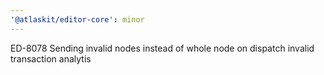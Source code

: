 ```yaml
---
'@atlaskit/editor-core': minor
---
```


ED-8078 Sending invalid nodes instead of whole node on dispatch invalid transaction analytis
